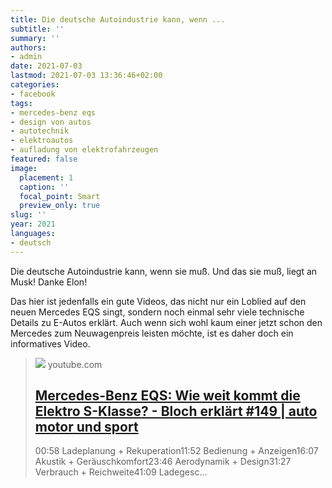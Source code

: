 ```yaml
---
title: Die deutsche Autoindustrie kann, wenn ...
subtitle: ''
summary: ''
authors:
- admin
date: 2021-07-03
lastmod: 2021-07-03 13:36:46+02:00
categories:
- facebook
tags:
- mercedes-benz eqs
- design von autos
- autotechnik
- elektroautos
- aufladung von elektrofahrzeugen
featured: false
image:
  placement: 1
  caption: ''
  focal_point: Smart
  preview_only: true
slug: ''
year: 2021
languages:
- deutsch
---
```


Die deutsche Autoindustrie kann, wenn sie muß. Und das sie muß, liegt an Musk! Danke Elon!

Das hier ist jedenfalls ein gute Videos, das nicht nur ein Loblied auf den neuen Mercedes EQS singt, sondern noch einmal sehr viele technische Details zu E-Autos erklärt. Auch wenn sich wohl kaum einer jetzt schon den Mercedes zum Neuwagenpreis leisten möchte, ist es daher doch ein informatives Video.
> [![](https://i.ytimg.com/vi/38Mqc41uBrw/maxresdefault.jpg)](https://www.youtube.com/watch?v=38Mqc41uBrw)
> youtube.com
> ## [Mercedes-Benz EQS: Wie weit kommt die Elektro S-Klasse? - Bloch erklärt #149 | auto motor und sport](https://www.youtube.com/watch?v=38Mqc41uBrw)
>
>00:58 Ladeplanung + Rekuperation11:52 Bedienung + Anzeigen16:07 Akustik + Geräuschkomfort23:46 Aerodynamik + Design31:27 Verbrauch + Reichweite41:09 Ladegesc...